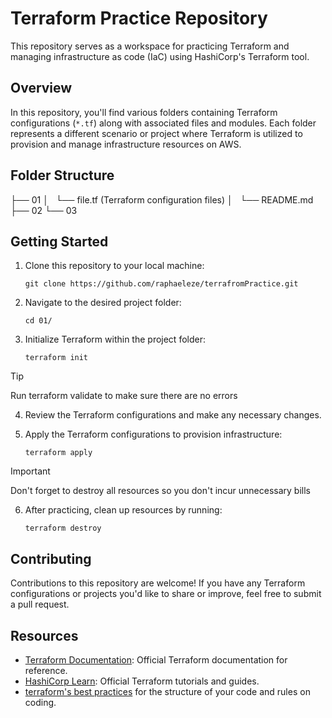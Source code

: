 # Terraform Practice Repository

This repository serves as a workspace for practicing Terraform and managing infrastructure as code (IaC) using HashiCorp's Terraform tool.

## Overview

In this repository, you'll find various folders containing Terraform configurations (`*.tf`) along with associated files and modules. 
Each folder represents a different scenario or project where Terraform is utilized to provision and manage infrastructure resources on AWS.

## Folder Structure

├── 01
│   └── file.tf (Terraform configuration files)
│   └── README.md
├── 02
└── 03

## Getting Started

1. Clone this repository to your local machine:
   ```
   git clone https://github.com/raphaeleze/terrafromPractice.git
   ```

2. Navigate to the desired project folder:
   ```
   cd 01/
   ```

3. Initialize Terraform within the project folder:
   ```
   terraform init
   ```
   
> [!TIP]
> Run terraform validate to make sure there are no errors

4. Review the Terraform configurations and make any necessary changes.

5. Apply the Terraform configurations to provision infrastructure:
   ```
   terraform apply
   ```
   
> [!IMPORTANT]
> Don't forget to destroy all resources so you don't incur unnecessary bills

6. After practicing, clean up resources by running:
   ```
   terraform destroy
   ```

## Contributing

Contributions to this repository are welcome! If you have any Terraform configurations or projects you'd like to share or improve, feel free to submit a pull request.

## Resources

- [Terraform Documentation](https://www.terraform.io/docs/index.html): Official Terraform documentation for reference.
- [HashiCorp Learn](https://learn.hashicorp.com/terraform): Official Terraform tutorials and guides.
- [terraform's best practices](https://www.terraform-best-practices.com/) for the structure of your code and rules on coding.
